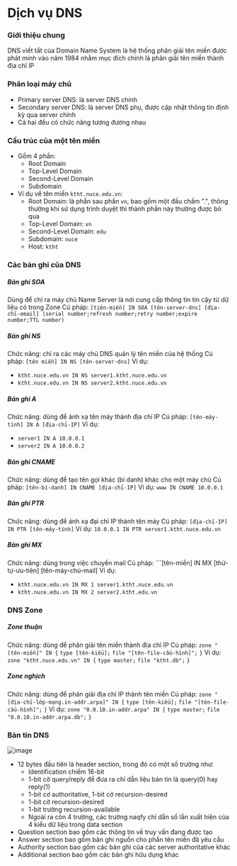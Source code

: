# Dịch vụ DNS
### Giới thiệu chung
DNS viết tắt của Domain Name  System là hệ thống phân giải tên miền được phát minh vào năm 1984 nhằm mục đích chính là phân giải tên miền thành địa chỉ IP
### Phân loại máy chủ
- Primary server DNS: là server DNS chính
- Secondary server DNS: là server DNS phụ, được cập nhật thông tin định kỳ qua server chính
- Cả hai đều có chức năng tương đương nhau

### Cấu trúc của một tên miền
- Gồm 4 phần:
    - Root Domain
    - Top-Level Domain
    - Second-Level Domain
    - Subdomain
- Ví dụ về tên miền ```ktht.nuce.edu.vn```:
    - Root Domain: là phần sau phần ```vn```, bao gồm một đấu chấm ".", thông thường khi sử dụng trình duyệt thì thành phần này thường được bỏ qua
    - Top-Level Domain: ```vn```
    - Second-Level Domain: ```edu```
    - Subdomain: ```nuce```
    - Host: ```ktht```

### Các bản ghi của DNS
##### Bản ghi SOA
Dùng để chỉ ra máy chủ Name Server là nơi cung cấp thông tin tin cậy từ dữ liệu có trong Zone
Cú pháp:
```[tiên-miền] IN SOA [tên-server-dns] [địa-chỉ-email] (serial number;refresh number;retry number;expire number;TTL number)```
##### Bản ghi NS
Chức năng: chỉ ra các máy chủ DNS quản lý tên miền của hệ thống
Cú pháp: ```[tên miền] IN NS [tên-server-dns]```
Ví dụ:
- ```ktht.nuce.edu.vn IN NS server1.ktht.nuce.edu.vn```
- ```ktht.nuce.edu.vn IN NS server2.ktht.nuce.edu.vn```

##### Bản ghi A
Chức năng: dùng để ánh xạ tên máy thành địa chỉ IP
Cú pháp: ```[tên-máy-tính] IN A [địa-chỉ-IP]```
Ví dụ:
- ```server1 IN A 10.0.0.1```
- ```server2 IN A 10.0.0.2```

##### Bản ghi CNAME
Chức năng: dùng để tạo tên gọi khác (bí danh) khác cho một máy chủ
Cú pháp: ```[tên-bí-danh] IN CNAME [địa-chỉ-IP]```
Ví dụ:
```www IN CNAME 10.0.0.1```

##### Bản ghi PTR
Chức năng: dùng để ánh xạ đại chỉ IP thành tên máy
Cú pháp: ```[địa-chỉ-IP] IN PTR [tên-máy-tính]```
Ví dụ:
```10.0.0.1 IN PTR server1.ktht.nuce.edu.vn```

##### Bản ghi MX
Chức năng: dùng trong việc chuyển mail
Cú pháp: ```[tên-miền] IN MX [thứ-tự-ưu-tiên] [tên-máy-chủ-mail]
Ví dụ:
- ```ktht.nuce.edu.vn IN MX 1 server1.ktht.nuce.edu.vn```
- ```ktht.nuce.edu.vn IN MX 2 server2.ktht.edu.vn```

### DNS Zone
##### Zone thuận
Chức năng: dùng để phân giải tên miền thành địa chỉ IP
Cú pháp:
```zone "[tên-miền]" IN {```
    ```type [tên-kiểu];```
    ```file "[tên-file-cấu-hình]";```
```}```
Ví dụ:
```zone "ktht.nuce.edu.vn" IN {```
    ```type master;```
    ```file "ktht.db";```
```}```
##### Zone nghịch
Chức năng: dùng để phân giải địa chỉ IP thành tên miền
Cú pháp:
```zone "[địa-chỉ-lớp-mạng.in-addr.arpa]" IN {```
    ```type [tên-kiểu];```
    ```file "[tên-file-cấu-hình]";```
```}```
Ví dụ:
```zone "0.0.10.in-addr.arpa" IN {```
    ```type master;```
    ```file "0.0.10.in-addr.arpa.db";```
```}```

### Bản tin DNS
![image](https://electronicspost.com/wp-content/uploads/2016/05/2.23.png)
- 12 bytes đầu tiên là header section, trong đó có một số trường như:
    - Identification chiếm 16-bit
    - 1-bit cờ query/reply để đưa ra chỉ dẫn liệu bản tin là query(0) hay reply(1)
    - 1-bit cơ authoritative, 1-bit cờ recursion-desired
    - 1-bit cờ recursion-desired
    - 1-bit trường recursion-available
    - Ngoài ra còn 4 trường, các trường naqfy chỉ dẫn số lần xuất hiện của 4 kiểu dữ liệu trong data section
- Question section bao gồm các thông tin về truy vấn đang được tạo
- Answer section bao gồm bản ghi nguồn cho phần tên miền đã yêu cầu
- Authority section bao gồm các bản ghi của các server authoritative khác
- Additional section bao gồm các bản ghi hữu dụng khác